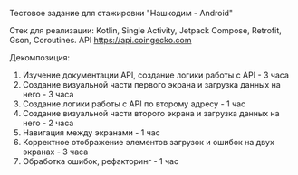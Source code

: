 Тестовое задание для стажировки "Нашкодим - Android"

Стек для реализации: Kotlin, Single Activity, Jetpack Compose, Retrofit, Gson, Coroutines.
API https://api.coingecko.com

Декомпозиция:
1. Изучение документации API, создание логики работы с API - 3 часа
2. Создание визуальной части первого экрана и загрузка данных на него - 3 часа
3. Создание логики работы с API по второму адресу - 1 час
4. Создание визуальной части второго экрана и загрузка данных на него - 2 часа
5. Навигация между экранами - 1 час
6. Корректное отображение элементов загрузок и ошибок на двух экранах - 3 часа
7. Обработка ошибок, рефакторинг - 1 час



